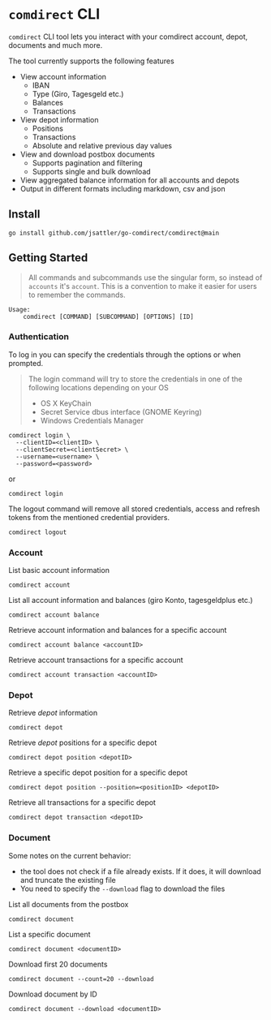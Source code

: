 `comdirect` CLI
===
`comdirect` CLI tool lets you interact with your comdirect account, depot, documents and much more.

The tool currently supports the following features

* View account information
  * IBAN
  * Type (Giro, Tagesgeld etc.)
  * Balances
  * Transactions 
* View depot information 
  * Positions
  * Transactions
  * Absolute and relative previous day values
* View and download postbox documents
  * Supports pagination and filtering
  * Supports single and bulk download
* View aggregated balance information for all accounts and depots
* Output in different formats including markdown, csv and json

Install
---
```shell
go install github.com/jsattler/go-comdirect/comdirect@main
```

Getting Started
---
>All commands and subcommands use the singular form, so instead of `accounts` it's `account`.
>This is a convention to make it easier for users to remember the commands.

```text
Usage:
    comdirect [COMMAND] [SUBCOMMAND] [OPTIONS] [ID]
```

### Authentication
To log in you can specify the credentials through the options or when prompted.
> The login command will try to store the credentials in one of the following locations depending on your OS
> * OS X KeyChain
> * Secret Service dbus interface (GNOME Keyring)
> * Windows Credentials Manager


```shell
comdirect login \
  --clientID=<clientID> \
  --clientSecret=<clientSecret> \
  --username=<username> \
  --password=<password>
```
or 
```shell
comdirect login
```

The logout command will remove all stored credentials, access and refresh tokens from the mentioned credential providers.

```shell
comdirect logout 
```

### Account

List basic account information

```shell
comdirect account
```

List all account information and balances (giro Konto, tagesgeldplus etc.)

```shell
comdirect account balance
```

Retrieve account information and balances for a specific account

```shell
comdirect account balance <accountID>
```

Retrieve account transactions for a specific account
```shell
comdirect account transaction <accountID>
```

### Depot

Retrieve *depot* information 

```shell
comdirect depot
```

Retrieve *depot* positions for a specific depot

```shell
comdirect depot position <depotID>
```

Retrieve a specific depot position for a specific depot

```shell
comdirect depot position --position=<positionID> <depotID>
```

Retrieve all transactions for a specific depot

```shell
comdirect depot transaction <depotID>
```

### Document 
Some notes on the current behavior:
* the tool does not check if a file already exists. If it does, it will download and truncate the existing file
* You need to specify the `--download` flag to download the files

List all documents from the postbox
```shell
comdirect document
```

List a specific document
```shell
comdirect document <documentID>
```

Download first 20 documents
```shell
comdirect document --count=20 --download
```

Download document by ID
```shell
comdirect document --download <documentID>
```